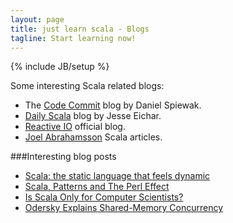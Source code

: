 ```yaml
---
layout: page
title: just learn scala - Blogs
tagline: Start learning now!
---
```

{% include JB/setup %}

Some interesting Scala related blogs:

* The [Code Commit](http://www.codecommit.com/blog/) blog by Daniel Spiewak.  
* [Daily Scala](http://daily-scala.blogspot.fr/) blog by Jesse Eichar.
* [Reactive IO](http://www.reactive.io/tips/) official blog.
* [Joel Abrahamsson](http://joelabrahamsson.com/programming/scala/) Scala articles.


###Interesting blog posts

* [Scala: the static language that feels dynamic](http://www.artima.com/weblogs/viewpost.jsp?thread=328540)
* [Scala, Patterns and The Perl Effect](http://www.artima.com/weblogs/viewpost.jsp?thread=338796)
* [Is Scala Only for Computer Scientists?](http://www.artima.com/weblogs/viewpost.jsp?thread=339521) 
* [Odersky Explains Shared-Memory Concurrency](http://www.artima.com/weblogs/viewpost.jsp?thread=332186) 
